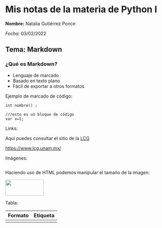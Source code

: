 # Mis notas de la materia de Python I

__Nombre:__ Natalia Gutiérrez Ponce

*Fecha:* 03/02/2022

## Tema: Markdown



### ¿Qué es Markdown?

- Lenguaje de marcado
- Basado en texto plano
- Fácil de exportar a otros formatos



Ejemplo de marcado de código:

``int nombre() ;``

```
///esto es un bloque de código
var x=1;
```



Links:

Aquí puedes consultar el sitio de la [LCG](https://www.lcg.unam.mx/)

<https://www.lcg.unam.mx/>



Imágenes:

![]()

Haciendo uso de HTML podemos manipular el tamaño de la imagen:

<img src="./img/logo_lcg.png" width="120" height="50" />



Tabla:

| Formato | Etiqueta |
| :-----: | :------: |
|         |          |



